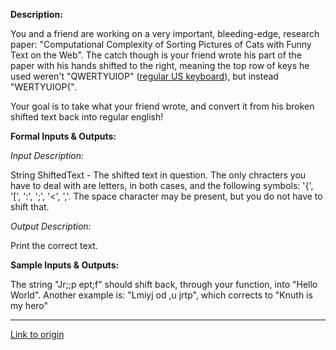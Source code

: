 **Description:**

You and a friend are working on a very important, bleeding-edge, research paper: "Computational Complexity of Sorting Pictures of Cats with Funny Text on the Web". The catch though is your friend wrote his part of the paper with his hands shifted to the right, meaning the top row of keys he used weren't "QWERTYUIOP" ([regular US keyboard](http://www.goodtyping.com/teclatUSok.png)), but instead "WERTYUIOP{".

Your goal is to take what your friend wrote, and convert it from his broken shifted text back into regular english!

**Formal Inputs & Outputs:**

*Input Description:*

String ShiftedText - The shifted text in question. The only chracters you have to deal with are letters, in both cases, and the following symbols: '{', '[', ':', ';', '<', ','. The space character may be present, but you do not have to shift that.

*Output Description:*

Print the correct text.

**Sample Inputs & Outputs:**

The string "Jr;;p ept;f" should shift back, through your function, into "Hello World". Another example is: "Lmiyj od ,u jrtp", which corrects to "Knuth is my hero"

---

[Link to origin](https://www.reddit.com/r/dailyprogrammer/12k3xr)